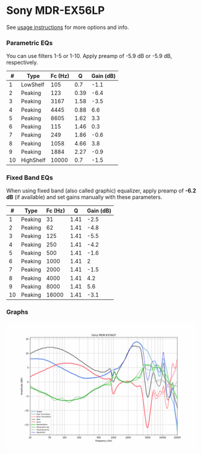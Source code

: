 # Sony MDR-EX56LP
See [usage instructions](https://github.com/jaakkopasanen/AutoEq#usage) for more options and info.

### Parametric EQs
You can use filters 1-5 or 1-10. Apply preamp of -5.9 dB or -5.9 dB, respectively.

|   # | Type      |   Fc (Hz) |    Q |   Gain (dB) |
|-----|-----------|-----------|------|-------------|
|   1 | LowShelf  |       105 | 0.7  |        -1.1 |
|   2 | Peaking   |       123 | 0.39 |        -6.4 |
|   3 | Peaking   |      3167 | 1.58 |        -3.5 |
|   4 | Peaking   |      4445 | 0.88 |         6.6 |
|   5 | Peaking   |      8605 | 1.62 |         3.3 |
|   6 | Peaking   |       115 | 1.46 |         0.3 |
|   7 | Peaking   |       249 | 1.86 |        -0.6 |
|   8 | Peaking   |      1058 | 4.66 |         3.8 |
|   9 | Peaking   |      1884 | 2.27 |        -0.9 |
|  10 | HighShelf |     10000 | 0.7  |        -1.5 |

### Fixed Band EQs
When using fixed band (also called graphic) equalizer, apply preamp of **-6.2 dB** (if available) and set gains manually with these parameters.

|   # | Type    |   Fc (Hz) |    Q |   Gain (dB) |
|-----|---------|-----------|------|-------------|
|   1 | Peaking |        31 | 1.41 |        -2.5 |
|   2 | Peaking |        62 | 1.41 |        -4.8 |
|   3 | Peaking |       125 | 1.41 |        -5.5 |
|   4 | Peaking |       250 | 1.41 |        -4.2 |
|   5 | Peaking |       500 | 1.41 |        -1.6 |
|   6 | Peaking |      1000 | 1.41 |         2   |
|   7 | Peaking |      2000 | 1.41 |        -1.5 |
|   8 | Peaking |      4000 | 1.41 |         4.2 |
|   9 | Peaking |      8000 | 1.41 |         5.6 |
|  10 | Peaking |     16000 | 1.41 |        -3.1 |

### Graphs
![](./Sony%20MDR-EX56LP.png)

